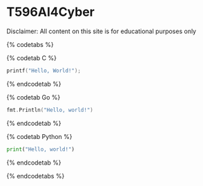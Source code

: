 # T596AI4Cyber
Disclaimer: All content on this site is for educational purposes only

{% codetabs %}

{% codetab C %}
```c
printf("Hello, World!");
```
{% endcodetab %}

{% codetab Go %}
```go
fmt.Println("Hello, world!")
```
{% endcodetab %}

{% codetab Python %}
```python
print("Hello, world!")
```
{% endcodetab %}

{% endcodetabs %}
